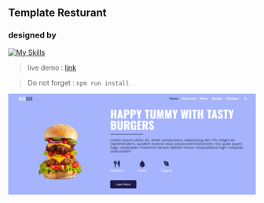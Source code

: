## Template Resturant 
### designed by 
[![My Skills](https://skillicons.dev/icons?i=tailwind)](https://skillicons.dev)

> live demo :  [link](https://res-res.netlify.app/)

> Do not forget :  `npm run install`


![image](img/Readme/1.png)